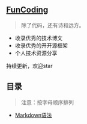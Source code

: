 ## [FunCoding](https://github.com/FangJuCoding/FunCoding.git)
> 除了代码，还有诗和远方。

* 收录优秀的技术博文
* 收录优秀的开开源框架
* 个人技术资源分享

持续更新，欢迎star

## 目录
> 注意：按字母顺序排列

* [Markdown语法](https://blog.csdn.net/qq_40833790/article/details/107845178)